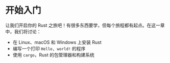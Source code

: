 # 开始入门

让我们开启你的 Rust 之旅吧！有很多东西要学，但每个旅程都有起点。在这一章中，我们将讨论：

- 在 Linux、macOS 和 Windows 上安装 Rust
- 编写一个打印 `Hello, world!` 的程序
- 使用 `cargo`，Rust 的包管理器和构建系统